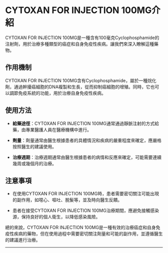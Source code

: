 # CYTOXAN FOR INJECTION 100MG介紹
CYTOXAN FOR INJECTION 100MG是一種含有100毫克Cyclophosphamide的注射劑，用於治療多種類型的癌症和自身免疫性疾病。讓我們來深入瞭解這種藥物。
## 作用機制
CYTOXAN FOR INJECTION 100MG含有Cyclophosphamide，屬於一種烷化劑，通過幹擾癌細胞的DNA複製和生長，從而抑制癌細胞的增殖。同時，它也可以調節免疫系統的功能，用於治療自身免疫性疾病。
## 使用方法
- **給藥途徑**：CYTOXAN FOR INJECTION 100MG通常通過靜脈注射的方式給藥，由專業醫護人員在醫療機構中進行。
- **劑量**：劑量通常由醫生根據患者的具體情況和疾病的嚴重程度來確定，應嚴格按照醫生的建議使用。
- **治療週期**：治療週期通常由醫生根據患者的病情和反應來確定，可能需要連續幾周或幾個月的治療。
## 注意事項
- 在使用CYTOXAN FOR INJECTION 100MG時，患者需要密切關注可能出現的副作用，如噁心、嘔吐、脫髮等，並及時向醫生反饋。
- 患者在接受CYTOXAN FOR INJECTION 100MG治療期間，應避免接觸感染源，保持良好的個人衛生，以降低感染風險。
總的來說，CYTOXAN FOR INJECTION 100MG是一種有效的治療癌症和自身免疫性疾病的藥物，但在使用過程中需要密切關注劑量和可能的副作用，並遵循醫生的建議進行治療。
---